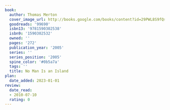 ```yaml
---
book:
  author: Thomas Merton
  cover_image_url: http://books.google.com/books/content?id=29PWL8S9fQsC&printsec=frontcover&img=1&zoom=1&edge=curl&source=gbs_api
  goodreads: '99690'
  isbn13: '9781590302538'
  isbn9: '1590302532'
  owned: ''
  pages: '272'
  publication_year: '2005'
  series: ''
  series_position: '2005'
  spine_color: '#0b5a7a'
  tags: ''
  title: No Man Is an Island
plan:
  date_added: 2023-01-01
review:
  date_read:
  - 2010-07-10
  rating: 0
---
```

